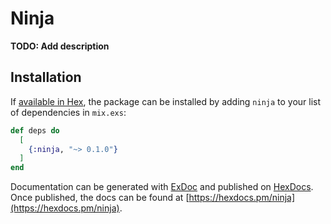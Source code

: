 # Ninja

**TODO: Add description**

## Installation

If [available in Hex](https://hex.pm/docs/publish), the package can be installed
by adding `ninja` to your list of dependencies in `mix.exs`:

```elixir
def deps do
  [
    {:ninja, "~> 0.1.0"}
  ]
end
```

Documentation can be generated with [ExDoc](https://github.com/elixir-lang/ex_doc)
and published on [HexDocs](https://hexdocs.pm). Once published, the docs can
be found at [https://hexdocs.pm/ninja](https://hexdocs.pm/ninja).

